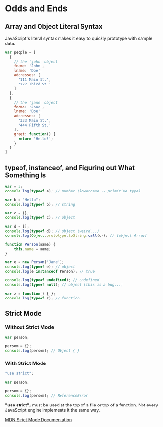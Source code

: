 # Odds and Ends

## Array and Object Literal Syntax
JavaScript's literal syntax makes it easy to quickly prototype with sample data.
```js
var people = [
  {
    // the 'john' object
    fname: 'John',
    lname: 'Doe',
    addresses: [
      '111 Main St.',
      '222 Third St.'
    ]
  },
  {
    // the 'jane' object
    fname: 'Jane',
    lname: 'Doe',
    addresses: [
      '333 Main St.',
      '444 Fifth St.'
    ],
    greet: function() {
      return 'Hello!';
    }
  }
]
```

## typeof, instanceof, and Figuring out What Something Is
```js
var = 3;
console.log(typeof a); // number (lowercase -- primitive type)

var b = "Hello";
console.log(typeof b); // string

var c = {};
console.log(typeof c); // object

var d = [];
console.log(typeof d); // object (weird...)
console.log(Object.prototype.toString.call(d)); // [object Array]

function Person(name) {
    this.name = name;
}

var e = new Person('Jane');
console.log(typeof e); // object
console.log(e instanceof Person); // true

console.log(typeof undefined); // undefined
console.log(typeof null); // object (this is a bug...)

var z = function() { };
console.log(typeof z); // function
```

## Strict Mode
### Without Strict Mode
```js
var person;

persom = {};
console.log(persom); // Object { }
```

### With Strict Mode
```js
"use strict";

var person;

persom = {};
console.log(persom); // ReferenceError
```

**"use strict";** must be used at the top of a file or top of a function. Not every JavaScript engine implements it the same way.

[MDN Strict Mode Documentation](https://developer.mozilla.org/en-US/docs/Web/JavaScript/Reference/Strict_mode)